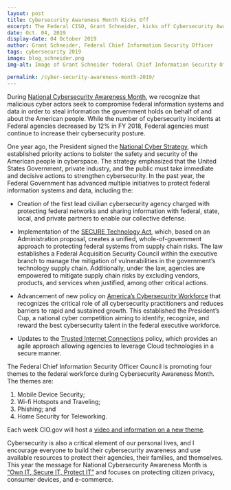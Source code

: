 ```yaml
---
layout: post
title: Cybersecurity Awareness Month Kicks Off
excerpt: The Federal CISO, Grant Schneider, kicks off Cybersecurity Awareness Month
date: Oct. 04, 2019
display-date: 04 October 2019
author: Grant Schneider, Federal Chief Information Security Officer
tags: cybersecurity 2019
image: blog_schneider.png
img-alt: Image of Grant Schneider federal Chief Information Security Officer

permalink: /cyber-security-awareness-month-2019/
---
```

During [National Cybersecurity Awareness Month](https://www.whitehouse.gov/wp-content/uploads/2018/09/National-Cyber-Strategy.pdf), we recognize that malicious cyber actors seek to compromise federal information systems and data in order to steal information the government holds on behalf of and about the American people. While the number of cybersecurity incidents at Federal agencies decreased by 12% in FY 2018, Federal agencies must continue to increase their cybersecurity posture.

One year ago, the President signed the [National Cyber Strategy](https://www.whitehouse.gov/wp-content/uploads/2018/09/National-Cyber-Strategy.pdf), which established priority actions to bolster the safety and security of the American people in cyberspace. The strategy emphasized that the United States Government, private industry, and the public must take immediate and decisive actions to strengthen cybersecurity. In the past year, the Federal Government has advanced multiple initiatives to protect federal information systems and data, including the:    
- Creation of the first lead civilian cybersecurity agency charged with protecting federal networks and sharing information with federal, state, local, and private partners to enable our collective defense.

- Implementation of the [SECURE Technology Act](https://www.congress.gov/bill/115th-congress/house-bill/7327/text), which, based on an Administration proposal, creates a unified, whole-of-government approach to protecting federal systems from supply chain risks.  The law establishes a Federal Acquisition Security Council within the executive branch to manage the mitigation of vulnerabilities in the government’s technology supply chain. Additionally, under the law, agencies are empowered to mitigate supply chain risks by excluding vendors, products, and services when justified, among other critical actions.

- Advancement of new policy on [America’s Cybersecurity Workforce](https://www.whitehouse.gov/presidential-actions/executive-order-americas-cybersecurity-workforce/) that recognizes the critical role of all cybersecurity practitioners and reduces barriers to rapid and sustained growth.  This established the President’s Cup, a national cyber competition aiming to identify, recognize, and reward the best cybersecurity talent in the federal executive workforce.

- Updates to the [Trusted Internet Connections](https://www.whitehouse.gov/wp-content/uploads/2019/09/M-19-26.pdf) policy, which provides an agile approach allowing agencies to leverage Cloud technologies in a secure manner.

The Federal Chief Information Security Officer Council is promoting four themes to the federal workforce during Cybersecurity Awareness Month. The themes are:
1. Mobile Device Security;
2. Wi-fi Hotspots and Traveling;
3. Phishing; and
4. Home Security for Teleworking.  

Each week CIO.gov will host a [video and information on a new theme](programs-and-events/2019-cybersecurity-awareness-month/).  

Cybersecurity is also a critical element of our personal lives, and I encourage everyone to build their cybersecurity awareness and use available resources to protect their agencies, their families, and themselves. This year the message for National Cybersecurity Awareness Month is [“Own IT, Secure IT, Protect IT”](https://www.dhs.gov/national-cyber-security-awareness-month) and  focuses on protecting citizen privacy, consumer devices, and e-commerce.
